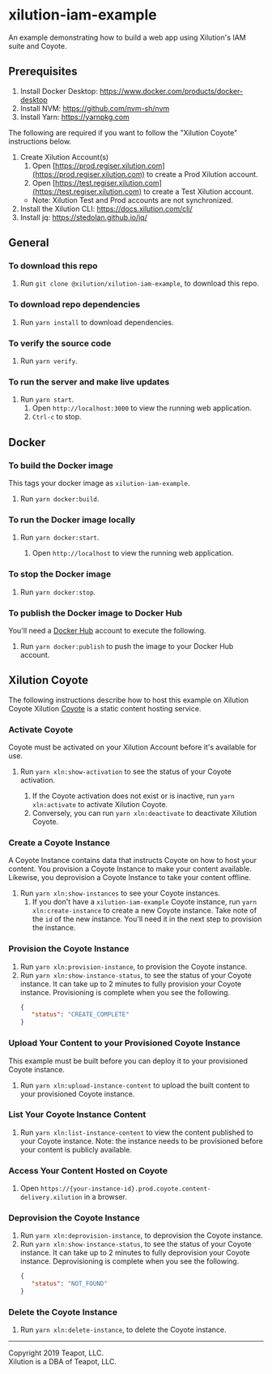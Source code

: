 # xilution-iam-example
An example demonstrating how to build a web app using Xilution's IAM suite and Coyote.

## Prerequisites

1. Install Docker Desktop: https://www.docker.com/products/docker-desktop
1. Install NVM: https://github.com/nvm-sh/nvm
1. Install Yarn: https://yarnpkg.com

The following are required if you want to follow the "Xilution Coyote" instructions below.

1. Create Xilution Account(s)
    1. Open [https://prod.regiser.xilution.com](https://prod.regiser.xilution.com) to create a Prod Xilution account.
    1. Open [https://test.regiser.xilution.com](https://test.regiser.xilution.com) to create a Test Xilution account.
    * Note: Xilution Test and Prod accounts are not synchronized.
1. Install the Xilution CLI: https://docs.xilution.com/cli/
1. Install jq: https://stedolan.github.io/jq/

## General

### To download this repo

1. Run `git clone @xilution/xilution-iam-example`, to download this repo.

### To download repo dependencies

1. Run `yarn install` to download dependencies.

### To verify the source code

1. Run `yarn verify`.

### To run the server and make live updates

1. Run `yarn start`.
    1. Open `http://localhost:3000` to view the running web application.
    1. `Ctrl-c` to stop.

## Docker

### To build the Docker image
This tags your docker image as `xilution-iam-example`.

1. Run `yarn docker:build`.

### To run the Docker image locally

1. Run `yarn docker:start`.

    1. Open `http://localhost` to view the running web application.

### To stop the Docker image

1. Run `yarn docker:stop`.

### To publish the Docker image to Docker Hub
You'll need a [Docker Hub](https://hub.docker.com/) account to execute the following.

1. Run `yarn docker:publish` to push the image to your Docker Hub account.

## Xilution Coyote
The following instructions describe how to host this example on Xilution Coyote
Xilution [Coyote](https://products.xilution.com/content-delivery/coyote) is a static content hosting service.

### Activate Coyote
Coyote must be activated on your Xilution Account before it's available for use.

1. Run `yarn xln:show-activation` to see the status of your Coyote activation.

    1. If the Coyote activation does not exist or is inactive, run `yarn xln:activate` to activate Xilution Coyote.
    2. Conversely, you can run `yarn xln:deactivate` to deactivate Xilution Coyote.

### Create a Coyote Instance
A Coyote Instance contains data that instructs Coyote on how to host your content.
You provision a Coyote Instance to make your content available.
Likewise, you deprovision a Coyote Instance to take your content offline.

1. Run `yarn xln:show-instances` to see your Coyote instances.
    1. If you don't have a `xilution-iam-example` Coyote instance, run `yarn xln:create-instance` to create a new Coyote instance.
    Take note of the `id` of the new instance.
    You'll need it in the next step to provision the instance.

### Provision the Coyote Instance

1. Run `yarn xln:provision-instance`, to provision the Coyote instance.
1. Run `yarn xln:show-instance-status`, to see the status of your Coyote instance.
It can take up to 2 minutes to fully provision your Coyote instance.
Provisioning is complete when you see the following.
    ```json
    {
       "status": "CREATE_COMPLETE"
    }
   ```

### Upload Your Content to your Provisioned Coyote Instance
This example must be built before you can deploy it to your provisioned Coyote instance.

1. Run `yarn xln:upload-instance-content` to upload the built content to your provisioned Coyote instance.

### List Your Coyote Instance Content

1. Run `yarn xln:list-instance-content` to view the content published to your Coyote instance.
Note: the instance needs to be provisioned before your content is publicly available.

### Access Your Content Hosted on Coyote

1. Open `https://{your-instance-id}.prod.coyote.content-delivery.xilution` in a browser.

### Deprovision the Coyote Instance

1. Run `yarn xln:deprovision-instance`, to deprovision the Coyote instance.
1. Run `yarn xln:show-instance-status`, to see the status of your Coyote instance.
It can take up to 2 minutes to fully deprovision your Coyote instance.
Deprovisioning is complete when you see the following.
    ```json
    {
       "status": "NOT_FOUND"
    }
   ```

### Delete the Coyote Instance

1. Run `yarn xln:delete-instance`, to delete the Coyote instance.

---
Copyright 2019 Teapot, LLC.  
Xilution is a DBA of Teapot, LLC.
